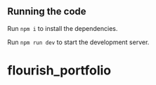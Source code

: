 
  ## Running the code

  Run `npm i` to install the dependencies.

  Run `npm run dev` to start the development server.
  # flourish_portfolio
